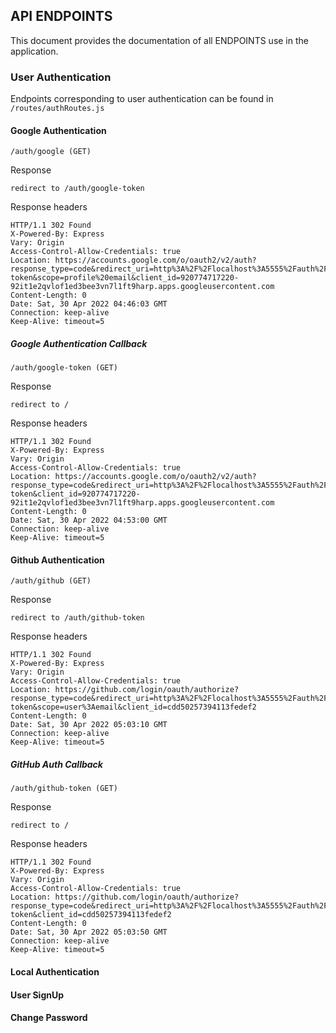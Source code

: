 ## API ENDPOINTS

This document provides the documentation of all ENDPOINTS use in the application.

### User Authentication

Endpoints corresponding to user authentication can be found in `/routes/authRoutes.js`

#### Google Authentication

````
/auth/google (GET)
````

Response

````
redirect to /auth/google-token
````

Response headers

````
HTTP/1.1 302 Found
X-Powered-By: Express
Vary: Origin
Access-Control-Allow-Credentials: true
Location: https://accounts.google.com/o/oauth2/v2/auth?response_type=code&redirect_uri=http%3A%2F%2Flocalhost%3A5555%2Fauth%2Fgoogle-token&scope=profile%20email&client_id=920774717220-92it1e2qvlof1ed3bee3vn7l1ft9harp.apps.googleusercontent.com
Content-Length: 0
Date: Sat, 30 Apr 2022 04:46:03 GMT
Connection: keep-alive
Keep-Alive: timeout=5
````

##### Google Authentication Callback #####

````
/auth/google-token (GET)
````

Response 

````
redirect to /
````

Response headers

````
HTTP/1.1 302 Found
X-Powered-By: Express
Vary: Origin
Access-Control-Allow-Credentials: true
Location: https://accounts.google.com/o/oauth2/v2/auth?response_type=code&redirect_uri=http%3A%2F%2Flocalhost%3A5555%2Fauth%2Fgoogle-token&client_id=920774717220-92it1e2qvlof1ed3bee3vn7l1ft9harp.apps.googleusercontent.com
Content-Length: 0
Date: Sat, 30 Apr 2022 04:53:00 GMT
Connection: keep-alive
Keep-Alive: timeout=5
````

#### Github Authentication

````
/auth/github (GET)
````

Response

````
redirect to /auth/github-token
````

Response headers

````
HTTP/1.1 302 Found
X-Powered-By: Express
Vary: Origin
Access-Control-Allow-Credentials: true
Location: https://github.com/login/oauth/authorize?response_type=code&redirect_uri=http%3A%2F%2Flocalhost%3A5555%2Fauth%2Fgithub-token&scope=user%3Aemail&client_id=cdd50257394113fedef2
Content-Length: 0
Date: Sat, 30 Apr 2022 05:03:10 GMT
Connection: keep-alive
Keep-Alive: timeout=5
````

##### GitHub Auth Callback #####

````
/auth/github-token (GET)
````

Response

````
redirect to /
````

Response headers

````
HTTP/1.1 302 Found
X-Powered-By: Express
Vary: Origin
Access-Control-Allow-Credentials: true
Location: https://github.com/login/oauth/authorize?response_type=code&redirect_uri=http%3A%2F%2Flocalhost%3A5555%2Fauth%2Fgithub-token&client_id=cdd50257394113fedef2
Content-Length: 0
Date: Sat, 30 Apr 2022 05:03:50 GMT
Connection: keep-alive
Keep-Alive: timeout=5
````


#### Local Authentication


#### User SignUp


#### Change Password